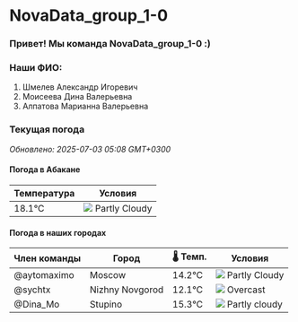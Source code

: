 # NovaData_group_1-0
### Привет! Мы команда NovaData_group_1-0 :)

### Наши ФИО:
1. Шмелев Александр Игоревич
2. Моисеева Дина Валерьевна
3. Алпатова Марианна Валерьевна

### Текущая погода
<!-- WEATHER:START -->
_Обновлено: 2025-07-03 05:08 GMT+0300_

#### Погода в Абакане

| Температура | Условия |
|-------------|----------|
| 18.1°C     | ![](https://cdn.weatherapi.com/weather/64x64/day/116.png) Partly Cloudy |

#### Погода в наших городах

| Член команды  | Город               | 🌡️ Темп.  | Условия          |
|---------------|---------------------|-----------|--------------------|
| @aytomaximo    | Moscow              |   14.2°C | ![](https://cdn.weatherapi.com/weather/64x64/day/116.png) Partly Cloudy |
| @sychtx        | Nizhny Novgorod     |   12.1°C | ![](https://cdn.weatherapi.com/weather/64x64/day/122.png) Overcast     |
| @Dina_Mo       | Stupino             |   15.3°C | ![](https://cdn.weatherapi.com/weather/64x64/day/116.png) Partly cloudy |

<!-- WEATHER:END -->
